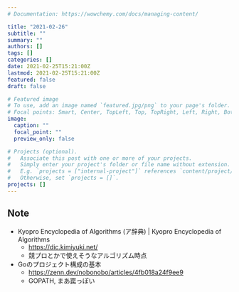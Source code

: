 ```yaml
---
# Documentation: https://wowchemy.com/docs/managing-content/

title: "2021-02-26"
subtitle: ""
summary: ""
authors: []
tags: []
categories: []
date: 2021-02-25T15:21:00Z
lastmod: 2021-02-25T15:21:00Z
featured: false
draft: false

# Featured image
# To use, add an image named `featured.jpg/png` to your page's folder.
# Focal points: Smart, Center, TopLeft, Top, TopRight, Left, Right, BottomLeft, Bottom, BottomRight.
image:
  caption: ""
  focal_point: ""
  preview_only: false

# Projects (optional).
#   Associate this post with one or more of your projects.
#   Simply enter your project's folder or file name without extension.
#   E.g. `projects = ["internal-project"]` references `content/project/deep-learning/index.md`.
#   Otherwise, set `projects = []`.
projects: []
---
```


## Note

* Kyopro Encyclopedia of Algorithms (ア辞典) | Kyopro Encyclopedia of Algorithms
  * https://dic.kimiyuki.net/
  * 競プロとかで使えそうなアルゴリズム時点
* Goのプロジェクト構成の基本
  * https://zenn.dev/nobonobo/articles/4fb018a24f9ee9
  * GOPATH, まあ罠っぽい

